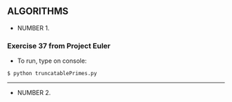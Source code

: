 ## ALGORITHMS

- NUMBER 1.
### Exercise 37 from Project Euler
- To run, type on console:
```
$ python truncatablePrimes.py
```
------------

- NUMBER 2.
